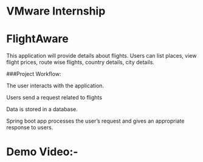 # VMware Internship


# FlightAware
This application will provide details about flights. Users can list places, view flight prices, route wise flights, country details, city details. 

###Project Workflow:

The user interacts with the application.

Users send a request related to flights

Data is stored in a database.

Spring boot app processes the user’s request and gives an appropriate response to users.


# Demo Video:-

